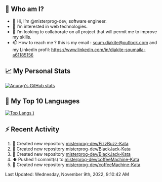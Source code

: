## **🔎 Who am I?**
- 👋 Hi, I’m @misterprog-dev, software engineer.
- 👀 I’m interested in web technologies.
- 💞️ I’m looking to collaborate on all project that will permit me to improve my skills.
- 📫 How to reach me ? this is my email : soum.diakite@outlook.com and my LinkedIn profil: https://www.linkedin.com/in/diakite-soumaila-a61185156


## **📈 My Personal Stats**
[![Anurag's GitHub stats](https://github-readme-stats.vercel.app/api?username=misterprog-dev&count_private=true&show_icons=true)](https://github.com/anuraghazra/github-readme-stats)

## **📣 My Top 10 Languages**
[![Top Langs](https://github-readme-stats.vercel.app/api/top-langs/?username=misterprog-dev&langs_count=10&layout=compact&hide=html,css&hide_title=true&&&show_icons=true)
)](https://github.com/anuraghazra/github-readme-stats)

## **⚡ Recent Activity**
<!--RECENT_ACTIVITY:start-->
1. 📔 Created new repository [misterprog-dev/FizzBuzz-Kata](https://github.com/misterprog-dev/FizzBuzz-Kata)
2. 📔 Created new repository [misterprog-dev/BlackJack-Kata](https://github.com/misterprog-dev/BlackJack-Kata)
3. 📔 Created new repository [misterprog-dev/BlackJack-Kata](https://github.com/misterprog-dev/BlackJack-Kata)
4. ⬆️ Pushed 1 commit(s) to [misterprog-dev/coffeeMachine-Kata](https://github.com/misterprog-dev/coffeeMachine-Kata)
5. 📔 Created new repository [misterprog-dev/coffeeMachine-Kata](https://github.com/misterprog-dev/coffeeMachine-Kata)
<!--RECENT_ACTIVITY:end-->
<!--RECENT_ACTIVITY:last_update-->
Last Updated: Wednesday, November 9th, 2022, 9:10:42 AM
<!--RECENT_ACTIVITY:last_update_end-->

<!---
misterprog-dev/misterprog-dev is a ✨ special ✨ repository because its `README.md` (this file) appears on your GitHub profile.
You can click the Preview link to take a look at your changes.
--->



